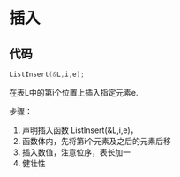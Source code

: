 <!--
 * @Description: 线性表的基本操作
 * @Author: HZQ
 * @Date: 2020-11-16 19:27:18
 * @LastEditTime: 2020-11-18 22:12:59
-->

# 插入

## 代码

```c
ListInsert(&L,i,e);
```

在表L中的第i个位置上插入指定元素e.

步骤：

1. 声明插入函数 ListInsert(&L,i,e)，
2. 函数体内，先将第i个元素及之后的元素后移
3. 插入数值，注意位序，表长加一
4. 健壮性
